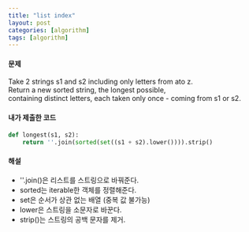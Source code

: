 ```yaml
---
title: "list index"
layout: post
categories: [algorithm]
tags: [algorithm]
---
```

#### 문제

Take 2 strings s1 and s2 including only letters from ato z.  
Return a new sorted string, the longest possible,  
containing distinct letters, each taken only once - coming from s1 or s2.

#### 내가 제출한 코드

```python
def longest(s1, s2):
    return ''.join(sorted(set((s1 + s2).lower()))).strip()
```

#### 해설

- ''.join()은 리스트를 스트링으로 바꿔준다.
- sorted는 iterable한 객체를 정렬해준다.
- set은 순서가 상관 없는 배열 (중복 값 불가능)
- lower은 스트링을 소문자로 바꾼다.
- strip()는 스트링의 공백 문자를 제거.
